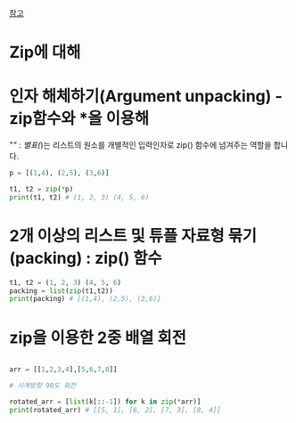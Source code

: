 [참고](https://codingdog.tistory.com/entry/%ED%8C%8C%EC%9D%B4%EC%8D%AC-2%EC%B0%A8%EC%9B%90-%EB%B0%B0%EC%97%B4-%ED%9A%8C%EC%A0%84%EC%9D%84-1%EC%A4%84%EC%97%90-%EA%B5%AC%ED%98%84%ED%95%B4-%EB%B4%85%EC%8B%9C%EB%8B%A4)
# Zip에 대해

# 인자 해체하기(Argument unpacking) - zip함수와 *을 이용해 
"*" : 별표(*)는 리스트의 원소를 개별적인 입력인자로 zip() 함수에 넘겨주는 역할을 합니다.  

``` python
p = [(1,4), (2,5), (3,6)]

t1, t2 = zip(*p)
print(t1, t2) # (1, 2, 3) (4, 5, 6)
```


# 2개 이상의 리스트 및 튜플 자료형 묶기(packing) : zip() 함수
```python
t1, t2 = (1, 2, 3) (4, 5, 6)
packing = list(zip(t1,t2))
print(packing) # [(1,4), (2,5), (3,6)]
```
# zip을 이용한 2중 배열 회전

```python

arr = [[1,2,3,4],[5,6,7,8]]

# 시계방향 90도 회전

rotated_arr = [list(k[::-1]) for k in zip(*arr)]
print(rotated_arr) # [[5, 1], [6, 2], [7, 3], [8, 4]]

```
